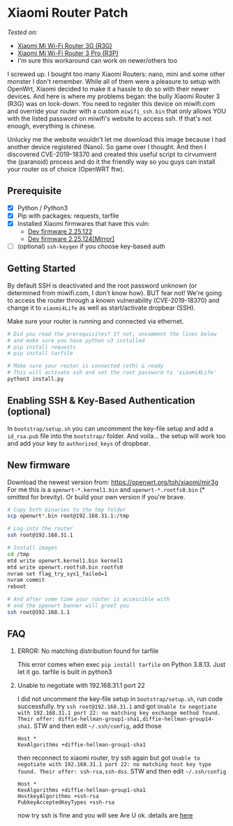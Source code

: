 # Xiaomi Router Patch

_Tested on:_

- [Xiaomi Mi Wi-Fi Router 3G (R3G)](https://openwrt.org/toh/xiaomi/mir3g)
- [Xiaomi Mi Wi-Fi Router 3 Pro (R3P)](https://openwrt.org/toh/xiaomi/mi_router_3_pro)
- I'm sure this workaround can work on newer/others too

I screwed up. I bought too many Xiaomi Routers: nano, mini and some other monster I don't remember.
While all of them were a pleasure to setup with OpenWrt, Xiaomi decided to make it a hassle to do so
with their newer devices. And here is where my problems began: the bully Xiaomi Router 3 (R3G) was on
lock-down. You need to register this device on miwifi.com and override your router with a custom
`miwifi_ssh.bin` that only allows YOU with the listed password on miwifi's website to access ssh.
If that's not enough, everything is chinese.

Unlucky me the website wouldn't let me download this image because I had another device registered (Nano).
So game over I thought. And then I discovered CVE-2019-18370 and created this useful script to cirvumvent
the (paranoid) process and do it the friendly way so you guys can install your router os of choice (OpenWRT ftw).

## Prerequisite

- [x] Python / Python3
- [x] Pip with packages: requests, tarfile
- [x] Installed Xiaomi firmwares that have this vuln:
  - [Dev firmware 2.25.122](https://dereferer.me/?https%3A//cdn.cnbj1.fds.api.mi-img.com/xiaoqiang/rom/r3g/miwifi_r3g_firmware_c2175_2.25.122.bin)
  - [Dev firmware 2.25.124](https://dereferer.me/?https%3A//cdn.cnbj1.fds.api.mi-img.com/xiaoqiang/rom/r3g/miwifi_r3g_firmware_12f97_2.25.124.bin)[[Mirror]](https://app.box.com/s/btnnyg9iifo0o4i4rc36bidi3d85bez5)
- [ ] (optional) `ssh-keygen` if you choose key-based auth

## Getting Started

By default SSH is deactivated and the root password unknown (or determined from miwifi.com, I don't know how).
BUT fear not! We're going to access the router through a known vulnerability (CVE-2019-18370) and change it
to `xiaomi4Life` as well as start/activate dropbear (SSH).

Make sure your router is running and connected via ethernet.

```sh
# Did you read the prerequisites? If not, uncomment the lines below 
# and make sure you have python v3 installed
# pip install requests
# pip install tarfile

# Make sure your router is connected (eth) & ready
# This will activate ssh and set the root password to 'xiaomi4Life'
python3 install.py
```

## Enabling SSH & Key-Based Authentication (optional)

In `bootstrap/setup.sh` you can uncomment the key-file setup and add a `id_rsa.pub` file into the `bootstrap/` folder.
And voila... the setup will work too and add your key to `authorized_keys` of dropbear.

## New firmware

Download the newest version from: https://openwrt.org/toh/xiaomi/mir3g
For me this is a `openwrt-*.kernel1.bin` and `openwrt-*.rootfs0.bin` (\* omitted for brevity). Or build your own version if you're brave.

```sh
# Copy both binaries to the tmp folder
scp openwrt*.bin root@192.168.31.1:/tmp

# Log into the router
ssh root@192.168.31.1

# Install images
cd /tmp
mtd write openwrt.kernel1.bin kernel1
mtd write openwrt.rootfs0.bin rootfs0
nvram set flag_try_sys1_failed=1
nvram commit
reboot

# And after some time your router is accessible with
# and the openwrt banner will greet you
ssh root@192.168.1.1
```

## FAQ

1. ERROR: No matching distribution found for tarfile

    This error comes when exec `pip install tarfile` on Python 3.8.13. Just let it go. tarfile is built in python3

2. Unable to negotiate with 192.168.31.1 port 22

    I did not uncomment the key-file setup in `bootstrap/setup.sh`, run code successfully. try `ssh root@192.168.31.1` and got `Unable to negotiate with 192.168.31.1 port 22: no matching key exchange method found. Their offer: diffie-hellman-group1-sha1,diffie-hellman-group14-sha1`. STW and then edit `~/.ssh/config`, add those

    ```
    Host *
    KexAlgorithms +diffie-hellman-group1-sha1
    ```

    then reconnect to xiaomi router, try ssh again but got `Unable to negotiate with 192.168.31.1 port 22: no matching host key type found. Their offer: ssh-rsa,ssh-dss`. STW and then edit `~/.ssh/config`

    ```
    Host *
    KexAlgorithms +diffie-hellman-group1-sha1
    HostkeyAlgorithms +ssh-rsa
    PubkeyAcceptedKeyTypes +ssh-rsa
    ```

    now try ssh is fine and you will see Are U ok. details are [here](https://github.com/tomsiwik/xiaomi-router-patch/issues/1)
